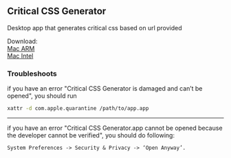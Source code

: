 ## Critical CSS Generator

Desktop app that generates critical css based on url provided

Download:\
[Mac ARM](https://github.com/silnychyi/electron-critical-css-app/blob/master/build/mac/Critical%20CSS%20Generator-darwin-arm64-1.0.0.zip)\
[Mac Intel](https://github.com/silnychyi/electron-critical-css-app/blob/master/build/mac/Critical%20CSS%20Generator-darwin-x64-1.0.0.zip)


### Troubleshoots

if you have an error "Critical CSS Generator is damaged and can’t be opened", you should run 

```bash
xattr -d com.apple.quarantine /path/to/app.app
```

<hr>

if you have an error "Critical CSS Generator.app cannot be opened because the developer cannot be verified", you should do following: 

```
System Preferences -> Security & Privacy -> ‘Open Anyway’.
```
